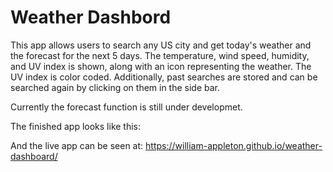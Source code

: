 # Weather Dashbord

This app allows users to search any US city and get today's weather and the forecast for the next 5 days. The temperature, wind speed, humidity, and UV index is shown, along with an icon representing the weather. The UV index is color coded. Additionally, past searches are stored and can be searched again by clicking on them in the side bar. 

Currently the forecast function is still under developmet. 

The finished app looks like this: [](https://raw.githubusercontent.com/william-appleton/weather-dashboard/master/weather-dashboard/assets/app-pic.PNG)

And the live app can be seen at: https://william-appleton.github.io/weather-dashboard/
